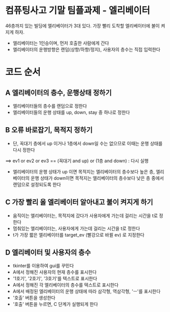 # 컴퓨팅사고 기말 팀플과제 - 엘리베이터

46층까지 있는 빌딩에 엘리베이터가 3대 있다. 가장 빨리 도착할 엘리베이터에 불이 켜지게 하자.

- 엘리베이터는 1인승이며, 먼저 호출한 사람에게 간다 
- 엘리베이터의 운행방향은 랜덤(상향/하향/정지), 사용자의 층수는 직접 입력한다


# 코드 순서

## A 엘리베이터의 층수, 운행상태 정하기

- 엘리베이터들의 층수를 랜덤으로 정한다
- 엘리베이터들의 운행 상태를 up, down, stay 중 하나로 정한다



## B 오류 바로잡기, 목적지 정하기

- 단, 꼭대기 층에서 up 이거나 1층에서 down일 수는 없으므로 이때는 운행 상태를 다시 정한다 

==> ev1 or ev2 or ev3 == (꼭대기 and up) or (1층 and down) : 다시 실행

- 엘리베이터의 운행 상태가 up 이면 목적지는 엘리베이터의 층수보다 높은 층, 엘리베이터의 운행 상태가 down이면 목적지는 엘리베이터의 층수보다 낮은 층 중에서 랜덤으로 설정되도록 한다



## C 가장 빨리 올 엘리베이터 알아내고 불이 켜지게 하기

- 움직이는 엘리베이터는, 목적지에 갔다가 사용자에게 가는데 걸리는 시간을 t로 정한다
- 멈춰있는 엘리베이터는, 사용자에게 가는데 걸리는 시간을 t로 정한다
- t가 가장 짧은 엘리베이터를 target_ev (빨강으로 바뀔 ev) 로 지정한다



## D 엘리베이터 및 사용자의 층수

- tkinter를 이용하여 gui를 꾸민다
- A에서 정해진 사용자의 현재 층수를 표시한다
- '1호기', '2호기', '3호기'를 텍스트로 표시한다
- A에서 정해진 각 엘리베이터의 층수를 텍스트로 표시한다
- A에서 배정된 엘리베이터의 운행 상태에 따라 삼각형, 역삼각형, 'ㅡ'를 표시한다
- '호출' 버튼을 생성한다
- '호출' 버튼을 누르면, C 단계가 실행되게 한다
